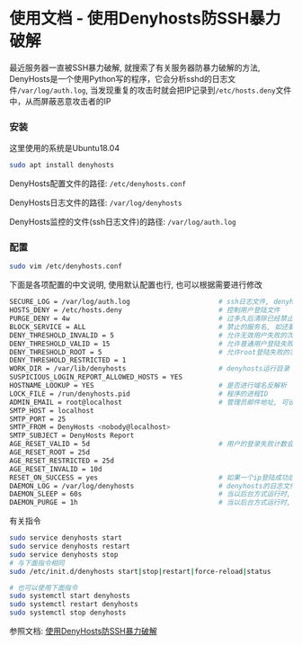 # 使用文档 - 使用Denyhosts防SSH暴力破解


最近服务器一直被SSH暴力破解, 就搜索了有关服务器防暴力破解的方法, DenyHosts是一个使用Python写的程序，它会分析sshd的日志文件`/var/log/auth.log`, 当发现重复的攻击时就会把IP记录到`/etc/hosts.deny`文件中，从而屏蔽恶意攻击者的IP

<!--more-->

### 安装

这里使用的系统是Ubuntu18.04

```bash
sudo apt install denyhosts
```

DenyHosts配置文件的路径: `/etc/denyhosts.conf`

DenyHosts日志文件的路径: `/var/log/denyhosts`

DenyHosts监控的文件(ssh日志文件)的路径: `/var/log/auth.log`

### 配置

```bash
sudo vim /etc/denyhosts.conf
```

下面是各项配置的中文说明, 使用默认配置也行, 也可以根据需要进行修改

```bash
SECURE_LOG = /var/log/auth.log						# ssh日志文件, denyhosts基于此日志内容来判断
HOSTS_DENY = /etc/hosts.deny						# 控制用户登陆文件
PURGE_DENY = 4w										# 过多久后清除已经禁止的IP, 空表示永远不解禁
BLOCK_SERVICE = ALL									# 禁止的服务名, 如还要添加其他服务, 只需添加逗号跟上相应的服务即可，写个sshd也可以
DENY_THRESHOLD_INVALID = 5							# 允许无效用户失败的次数
DENY_THRESHOLD_VALID = 15							# 允许普通用户登陆失败的次数
DENY_THRESHOLD_ROOT = 5								# 允许root登陆失败的次数
DENY_THRESHOLD_RESTRICTED = 1
WORK_DIR = /var/lib/denyhosts						# denyhosts运行目录
SUSPICIOUS_LOGIN_REPORT_ALLOWED_HOSTS = YES
HOSTNAME_LOOKUP = YES								# 是否进行域名反解析
LOCK_FILE = /run/denyhosts.pid						# 程序的进程ID 
ADMIN_EMAIL = root@localhost						# 管理员邮件地址, 可设置告警邮箱
SMTP_HOST = localhost
SMTP_PORT = 25
SMTP_FROM = DenyHosts <nobody@localhost>
SMTP_SUBJECT = DenyHosts Report
AGE_RESET_VALID = 5d								# 用户的登录失败计数会在多久以后重置为0 (h: 小时, d: 天, m: 月, w: 周, y: 年) 
AGE_RESET_ROOT = 25d
AGE_RESET_RESTRICTED = 25d
AGE_RESET_INVALID = 10d
RESET_ON_SUCCESS = yes								# 如果一个ip登陆成功后, 失败的登陆计数是否重置为0
DAEMON_LOG = /var/log/denyhosts 					# denyhosts的日志文件
DAEMON_SLEEP = 60s									# 当以后台方式运行时, 每读一次日志文件的时间间隔
DAEMON_PURGE = 1h									# 当以后台方式运行时, 清除机制在 HOSTS_DENY 中终止旧条目的时间间隔, 这个会影响PURGE_DENY的间隔
```

有关指令

```bash
sudo service denyhosts start
sudo service denyhosts restart
sudo service denyhosts stop
# 与下面指令相同
sudo /etc/init.d/denyhosts start|stop|restart|force-reload|status

# 也可以使用下面指令
sudo systemctl start denyhosts
sudo systemctl restart denyhosts
sudo systemctl stop denyhosts
```

参照文档: [使用DenyHosts防SSH暴力破解](https://www.cnblogs.com/hsiangyu-meng/p/15160052.html)

